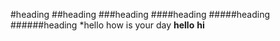 #heading
##heading
###heading
####heading
#####heading
######heading
*hello how is your day
**hello**
**hi**
